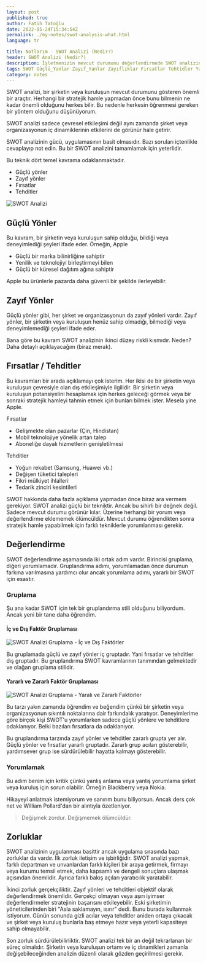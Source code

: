 ```yaml
---
layout: post
published: true
author: Fatih Tatoğlu
date: 2022-05-24T15:34:54Z
permalink: ./my-notes/swot-analysis-what.html
language: tr

title: Notlarım - SWOT Analizi (Nedir?)
header: SWOT Analizi (Nedir?)
description: İşletmenizin mevcut durumunu değerlendirmede SWOT analizinin gücünü keşfedin. Güçlü yönleri, zayıf yönleri, fırsatları ve tehditleri tanımanın basitliğini ve etkinliğini ortaya çıkarın. Stratejik başarı için yorumlamayı ve sürdürülebilirliği keşfedin.
tags: SWOT Güçlü_Yanlar Zayıf_Yanlar Zayıflıklar Fırsatlar Tehtidler Yardımcı Zararlı İç Dış Çevre
category: notes
---
```


SWOT analizi, bir şirketin veya kuruluşun mevcut durumunu gösteren önemli bir araçtır. Herhangi bir stratejik hamle yapmadan önce bunu bilmenin ne kadar önemli olduğunu herkes bilir. Bu nedenle herkesin öğrenmesi gereken bir yöntem olduğunu düşünüyorum.

SWOT analizi sadece çevresel etkileşimi değil aynı zamanda şirket veya organizasyonun iç dinamiklerinin etkilerini de görünür hale getirir.

SWOT analizinin gücü, uygulamasının basit olmasıdır. Bazı soruları içtenlikle cevaplayıp not edin. Bu bir SWOT analizini tamamlamak için yeterlidir.

Bu teknik dört temel kavrama odaklanmaktadır.

- Güçlü yönler
- Zayıf yönler
- Fırsatlar
- Tehditler

![SWOT Analizi](../../../image/swot_initial.png "SWOT Analizi Bileşenleri")

## Güçlü Yönler

Bu kavram, bir şirketin veya kuruluşun sahip olduğu, bildiği veya deneyimlediği şeyleri ifade eder. Örneğin, Apple

- Güçlü bir marka bilinirliğine sahiptir
- Yenilik ve teknolojiyi birleştirmeyi bilen
- Güçlü bir küresel dağıtım ağına sahiptir

Apple bu ürünlerle pazarda daha güvenli bir şekilde ilerleyebilir.

## Zayıf Yönler

Güçlü yönler gibi, her şirket ve organizasyonun da zayıf yönleri vardır. Zayıf yönler, bir şirketin veya kuruluşun henüz sahip olmadığı, bilmediği veya deneyimlemediği şeyleri ifade eder.

Bana göre bu kavram SWOT analizinin ikinci düzey riskli kısmıdır. Neden? Daha detaylı açıklayacağım (biraz merak).

## Fırsatlar / Tehditler

Bu kavramları bir arada açıklamayı çok isterim. Her ikisi de bir şirketin veya kuruluşun çevresiyle olan dış etkileşimiyle ilgilidir. Bir şirketin veya kuruluşun potansiyelini hesaplamak için herkes geleceği görmek veya bir sonraki stratejik hamleyi tahmin etmek için bunları bilmek ister. Mesela yine Apple.

Fırsatlar

- Gelişmekte olan pazarlar (Çin, Hindistan)
- Mobil teknolojiye yönelik artan talep
- Aboneliğe dayalı hizmetlerin genişletilmesi

Tehditler

- Yoğun rekabet (Samsung, Huawei vb.)
- Değişen tüketici talepleri
- Fikri mülkiyet ihlalleri
- Tedarik zinciri kesintileri

SWOT hakkında daha fazla açıklama yapmadan önce biraz ara vermem gerekiyor. SWOT analizi güçlü bir tekniktir. Ancak bu sihirli bir değnek değil. Sadece mevcut durumu görünür kılar. Üzerine herhangi bir yorum veya değerlendirme eklememek ölümcüldür. Mevcut durumu öğrendikten sonra stratejik hamle yapabilmek için farklı tekniklerle yorumlanması gerekir.

## Değerlendirme

SWOT değerlendirme aşamasında iki ortak adım vardır. Birincisi gruplama, diğeri yorumlamadır. Gruplandırma adımı, yorumlamadan önce durumun farkına varılmasına yardımcı olur ancak yorumlama adımı, yararlı bir SWOT için esastır.

### Gruplama

Şu ana kadar SWOT için tek bir gruplandırma stili olduğunu biliyordum. Ancak yeni bir tane daha öğrendim.

#### İç ve Dış Faktör Gruplaması

![SWOT Analizi Gruplama - İç ve Dış Faktörler](../../../image/swot_internal_external.png "SWOT Analizi Gruplama - İç ve Dış Faktörler")

Bu gruplamada güçlü ve zayıf yönler iç gruptadır. Yani fırsatlar ve tehditler dış gruptadır. Bu gruplandırma SWOT kavramlarının tanımından gelmektedir ve olağan gruplama stilidir.

#### Yararlı ve Zararlı Faktör Gruplaması

![SWOT Analizi Gruplama - Yaralı ve Zararlı Faktörler](../../../image/swot_helpful_harmful.png "SWOT Analizi Gruplama - Yaralı ve Zararlı Faktörler]")

Bu tarzı yakın zamanda öğrendim ve beğendim çünkü bir şirketin veya organizasyonun sıkıntılı noktalarına dair farkındalık yaratıyor. Deneyimlerime göre birçok kişi SWOT'u yorumlarken sadece güçlü yönlere ve tehditlere odaklanıyor. Belki bazıları fırsatlara da odaklanıyor.

Bu gruplandırma tarzında zayıf yönler ve tehditler zararlı grupta yer alır. Güçlü yönler ve fırsatlar yararlı gruptadır. Zararlı grup acıları gösterebilir, yardımsever grup ise sürdürülebilir hayatta kalmayı gösterebilir.

### Yorumlamak

Bu adım benim için kritik çünkü yanlış anlama veya yanlış yorumlama şirket veya kuruluş için sorun olabilir. Örneğin Blackberry veya Nokia.

Hikayeyi anlatmak istemiyorum ve sanırım bunu biliyorsun. Ancak ders çok net ve William Pollard'dan bir alıntıyla özetleniyor.

> Değişmek zordur. Değişmemek ölümcüldür.

## Zorluklar

SWOT analizinin uygulanması basittir ancak uygulama sırasında bazı zorluklar da vardır. İlk zorluk iletişim ve işbirliğidir. SWOT analizi yapmak, farklı departman ve unvanlardan farklı kişileri bir araya getirmek, firmayı veya kurumu temsil etmek, daha kapsamlı ve dengeli sonuçlara ulaşmak açısından önemlidir. Ayrıca farklı bakış açıları yaratıcılık yaratabilir.

İkinci zorluk gerçekçiliktir. Zayıf yönleri ve tehditleri objektif olarak değerlendirmek önemlidir. Gerçekçi olmayan veya aşırı iyimser değerlendirmeler stratejinin başarısını etkileyebilir. Eski şirketimin yöneticilerinden biri "Asla saklamayın, ısırır" dedi. Bunu burada kullanmak istiyorum. Günün sonunda gizli acılar veya tehditler aniden ortaya çıkacak ve şirket veya kuruluş bunlarla baş etmeye hazır veya yeterli kapasiteye sahip olmayabilir.

Son zorluk sürdürülebilirliktir. SWOT analizi tek bir an değil tekrarlanan bir süreç olmalıdır. Şirketin veya kuruluşun ortamı ve iç dinamikleri zamanla değişebileceğinden analizin düzenli olarak gözden geçirilmesi gerekir.
